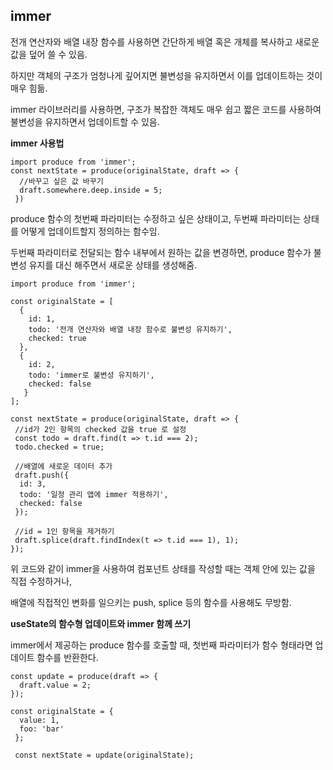 ## immer

전개 연산자와 배열 내장 함수를 사용하면 간단하게 배열 혹은 개체를 복사하고 새로운 값을 덮어 쓸 수 있음.

하지만 객체의 구조가 엄청나게 깊어지면 불변성을 유지하면서 이를 업데이트하는 것이 매우 힘듦.

immer 라이브러리를 사용하면, 구조가 복잡한 객체도 매우 쉽고 짧은 코드를 사용하여 불변성을 유지하면서 업데이트할 수 있음.



**immer 사용법**
```
import produce from 'immer';
const nextState = produce(originalState, draft => {
  //바꾸고 싶은 값 바꾸기
  draft.somewhere.deep.inside = 5;
 })
 ```
produce 함수의 첫번째 파라미터는 수정하고 싶은 상태이고, 두번째 파라미터는 상태를 어떻게 업데이트할지 정의하는 함수임.
 
두번째 파라미터로 전달되는 함수 내부에서 원하는 값을 변경하면, produce 함수가 불변성 유지를 대신 해주면서 새로운 상태를 생성해줌.

```
import produce from 'immer';

const originalState = [
  {
    id: 1,
    todo: '전개 연산자와 배열 내장 함수로 불변성 유지하기',
    checked: true
  },
  {
    id: 2,
    todo: 'immer로 불변성 유지하기',
    checked: false
   }
];

const nextState = produce(originalState, draft => {
 //id가 2인 항목의 checked 값을 true 로 설정
 const todo = draft.find(t => t.id === 2);
 todo.checked = true;
 
 //배열에 새로운 데이터 추가
 draft.push({
  id: 3,
  todo: '일정 관리 앱에 immer 적용하기',
  checked: false
 });
 
 //id = 1인 항목을 제거하기
 draft.splice(draft.findIndex(t => t.id === 1), 1);
});
```
위 코드와 같이 immer을 사용하여 컴포넌트 상태를 작성할 때는 객체 안에 있는 값을 직접 수정하거나,

배열에 직접적인 변화를 일으키는 push, splice 등의 함수를 사용해도 무방함.

**useState의 함수형 업데이트와 immer 함께 쓰기**

immer에서 제공하는 produce 함수를 호출할 때, 첫번째 파라미터가 함수 형태라면 업데이트 함수를 반환한다.

```
const update = produce(draft => {
  draft.value = 2;
});

const originalState = {
  value: 1,
  foo: 'bar'
 };
 
 const nextState = update(originalState);
 ```


